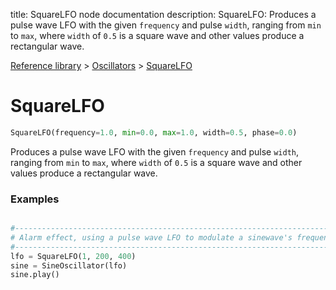 title: SquareLFO node documentation
description: SquareLFO: Produces a pulse wave LFO with the given `frequency` and pulse `width`, ranging from `min` to `max`, where `width` of `0.5` is a square wave and other values produce a rectangular wave.

[Reference library](../../index.md) > [Oscillators](../index.md) > [SquareLFO](index.md)

# SquareLFO

```python
SquareLFO(frequency=1.0, min=0.0, max=1.0, width=0.5, phase=0.0)
```

Produces a pulse wave LFO with the given `frequency` and pulse `width`, ranging from `min` to `max`, where `width` of `0.5` is a square wave and other values produce a rectangular wave.

### Examples

```python

#-------------------------------------------------------------------------------
# Alarm effect, using a pulse wave LFO to modulate a sinewave's frequency
#-------------------------------------------------------------------------------
lfo = SquareLFO(1, 200, 400)
sine = SineOscillator(lfo)
sine.play()
```

